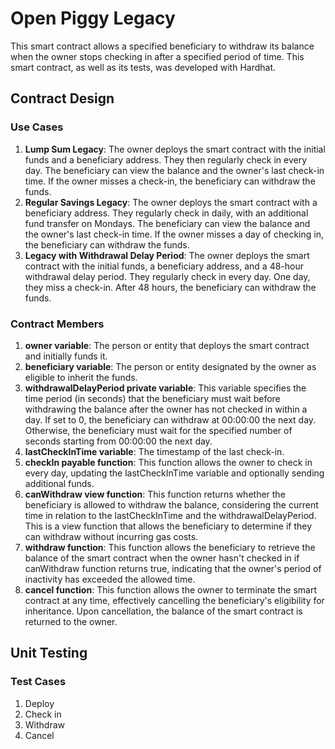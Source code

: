# Open Piggy Legacy

This smart contract allows a specified beneficiary to withdraw its balance when the owner stops checking in after a specified period of time. This smart contract, as well as its tests, was developed with Hardhat.

## Contract Design

### Use Cases

1. **Lump Sum Legacy**: The owner deploys the smart contract with the initial funds and a beneficiary address. They then regularly check in every day. The beneficiary can view the balance and the owner's last check-in time. If the owner misses a check-in, the beneficiary can withdraw the funds.
2. **Regular Savings Legacy**: The owner deploys the smart contract with a beneficiary address. They regularly check in daily, with an additional fund transfer on Mondays. The beneficiary can view the balance and the owner's last check-in time. If the owner misses a day of checking in, the beneficiary can withdraw the funds.
3. **Legacy with Withdrawal Delay Period**: The owner deploys the smart contract with the initial funds, a beneficiary address, and a 48-hour withdrawal delay period. They regularly check in every day. One day, they miss a check-in. After 48 hours, the beneficiary can withdraw the funds.

### Contract Members

1. **owner variable**: The person or entity that deploys the smart contract and initially funds it.
2. **beneficiary variable**: The person or entity designated by the owner as eligible to inherit the funds.
3. **withdrawalDelayPeriod private variable**: This variable specifies the time period (in seconds) that the beneficiary must wait before withdrawing the balance after the owner has not checked in within a day. If set to 0, the beneficiary can withdraw at 00:00:00 the next day. Otherwise, the beneficiary must wait for the specified number of seconds starting from 00:00:00 the next day.
4. **lastCheckInTime variable**: The timestamp of the last check-in.
5. **checkIn payable function**: This function allows the owner to check in every day, updating the lastCheckInTime variable and optionally sending additional funds.
6. **canWithdraw view function**: This function returns whether the beneficiary is allowed to withdraw the balance, considering the current time in relation to the lastCheckInTime and the withdrawalDelayPeriod. This is a view function that allows the beneficiary to determine if they can withdraw without incurring gas costs.
7. **withdraw function**: This function allows the beneficiary to retrieve the balance of the smart contract when the owner hasn't checked in if canWithdraw function returns true, indicating that the owner's period of inactivity has exceeded the allowed time.
8. **cancel function**: This function allows the owner to terminate the smart contract at any time, effectively cancelling the beneficiary's eligibility for inheritance. Upon cancellation, the balance of the smart contract is returned to the owner.

## Unit Testing

### Test Cases

1. Deploy
2. Check in
3. Withdraw
4. Cancel
